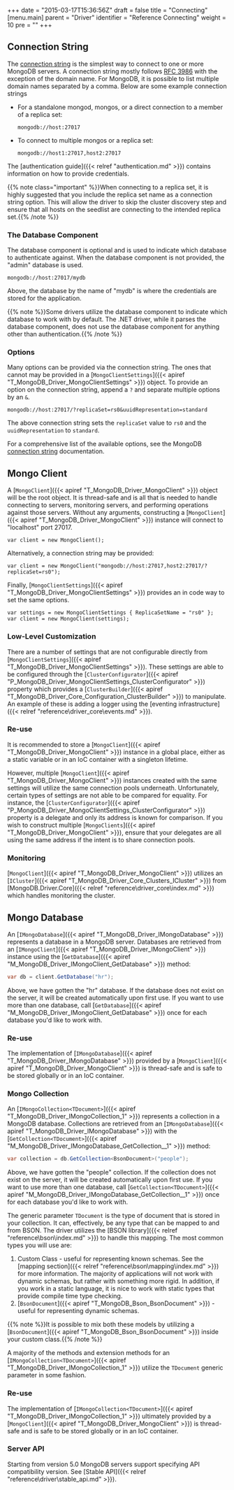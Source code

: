 +++
date = "2015-03-17T15:36:56Z"
draft = false
title = "Connecting"
[menu.main]
  parent = "Driver"
  identifier = "Reference Connecting"
  weight = 10
  pre = "<i class='fa'></i>"
+++

## Connection String

The [connection string](https://www.mongodb.com/docs/manual/reference/connection-string/) is the simplest way to connect to one or more MongoDB servers. A connection string mostly follows [RFC 3986](http://tools.ietf.org/html/rfc3986) with the exception of the domain name. For MongoDB, it is possible to list multiple domain names separated by a comma. Below are some example connection strings


- For a standalone mongod, mongos, or a direct connection to a member of a replica set:
	
	```
	mongodb://host:27017
	```

- To connect to multiple mongos or a replica set:

	```
	mongodb://host1:27017,host2:27017
	```

The [authentication guide]({{< relref "authentication.md" >}}) contains information on how to provide credentials.

{{% note class="important" %}}When connecting to a replica set, it is highly suggested that you include the replica set name as a connection string option. This will allow the driver to skip the cluster discovery step and ensure that all hosts on the seedlist are connecting to the intended replica set.{{% /note %}}

### The Database Component

The database component is optional and is used to indicate which database to authenticate against. When the database component is not provided, the "admin" database is used.

```
mongodb://host:27017/mydb
```

Above, the database by the name of "mydb" is where the credentials are stored for the application.

{{% note %}}Some drivers utilize the database component to indicate which database to work with by default. The .NET driver, while it parses the database component, does not use the database component for anything other than authentication.{{% /note %}}

### Options

Many options can be provided via the connection string. The ones that cannot may be provided in a [`MongoClientSettings`]({{< apiref "T_MongoDB_Driver_MongoClientSettings" >}}) object. To provide an option on the connection string, append a `?` and separate multiple options by an `&`.

```
mongodb://host:27017/?replicaSet=rs0&uuidRepresentation=standard
```

The above connection string sets the `replicaSet` value to `rs0` and the `uuidRepresentation` to `standard`.

For a comprehensive list of the available options, see the MongoDB [connection string](https://www.mongodb.com/docs/manual/reference/connection-string/) documentation.


## Mongo Client

A [`MongoClient`]({{< apiref "T_MongoDB_Driver_MongoClient" >}}) object will be the root object. It is thread-safe and is all that is needed to handle connecting to servers, monitoring servers, and performing operations against those servers. Without any arguments, constructing a [`MongoClient`]({{< apiref "T_MongoDB_Driver_MongoClient" >}}) instance will connect to "localhost" port 27017.

```
var client = new MongoClient();
```

Alternatively, a connection string may be provided:

```
var client = new MongoClient("mongodb://host:27017,host2:27017/?replicaSet=rs0");
```

Finally, [`MongoClientSettings`]({{< apiref "T_MongoDB_Driver_MongoClientSettings" >}}) provides an in code way to set the same options.

```
var settings = new MongoClientSettings { ReplicaSetName = "rs0" };
var client = new MongoClient(settings);
```

### Low-Level Customization

There are a number of settings that are not configurable directly from [`MongoClientSettings`]({{< apiref "T_MongoDB_Driver_MongoClientSettings" >}}). These settings are able to be configured through the [`ClusterConfigurator`]({{< apiref "P_MongoDB_Driver_MongoClientSettings_ClusterConfigurator" >}}) property which provides a [`ClusterBuilder`]({{< apiref "T_MongoDB_Driver_Core_Configuration_ClusterBuilder" >}}) to manipulate. An example of these is adding a logger using the [eventing infrastructure]({{< relref "reference\driver_core\events.md" >}}).

### Re-use

It is recommended to store a [`MongoClient`]({{< apiref "T_MongoDB_Driver_MongoClient" >}}) instance in a global place, either as a static variable or in an IoC container with a singleton lifetime. 

However, multiple [`MongoClient`]({{< apiref "T_MongoDB_Driver_MongoClient" >}}) instances created with the same settings will utilize the same connection pools underneath. Unfortunately, certain types of settings are not able to be compared for equality. For instance, the [`ClusterConfigurator`]({{< apiref "P_MongoDB_Driver_MongoClientSettings_ClusterConfigurator" >}}) property is a delegate and only its address is known for comparison. If you wish to construct multiple [`MongoClients`]({{< apiref "T_MongoDB_Driver_MongoClient" >}}), ensure that your delegates are all using the same address if the intent is to share connection pools.

### Monitoring

[`MongoClient`]({{< apiref "T_MongoDB_Driver_MongoClient" >}}) utilizes an [`ICluster`]({{< apiref "T_MongoDB_Driver_Core_Clusters_ICluster" >}}) from [MongoDB.Driver.Core]({{< relref "reference\driver_core\index.md" >}}) which handles monitoring the cluster.


## Mongo Database

An [`IMongoDatabase`]({{< apiref "T_MongoDB_Driver_IMongoDatabase" >}}) represents a database in a MongoDB server. Databases are retrieved from an [`IMongoClient`]({{< apiref "T_MongoDB_Driver_IMongoClient" >}}) instance using the [`GetDatabase`]({{< apiref "M_MongoDB_Driver_IMongoClient_GetDatabase" >}}) method:

```csharp
var db = client.GetDatabase("hr");
```

Above, we have gotten the "hr" database. If the database does not exist on the server, it will be created automatically upon first use. If you want to use more than one database, call [`GetDatabase`]({{< apiref "M_MongoDB_Driver_IMongoClient_GetDatabase" >}}) once for each database you'd like to work with.

### Re-use

The implementation of [`IMongoDatabase`]({{< apiref "T_MongoDB_Driver_IMongoDatabase" >}}) provided by a [`MongoClient`]({{< apiref "T_MongoDB_Driver_MongoClient" >}}) is thread-safe and is safe to be stored globally or in an IoC container.


### Mongo Collection

An [`IMongoCollection<TDocument>`]({{< apiref "T_MongoDB_Driver_IMongoCollection_1" >}}) represents a collection in a MongoDB database. Collections are retrieved from an [`IMongoDatabase`]({{< apiref "T_MongoDB_Driver_IMongoDatabase" >}}) with the [`GetCollection<TDocument>`]({{< apiref "M_MongoDB_Driver_IMongoDatabase_GetCollection__1" >}}) method:

```csharp
var collection = db.GetCollection<BsonDocument>("people");
```

Above, we have gotten the "people" collection. If the collection does not exist on the server, it will be created automatically upon first use. If you want to use more than one database, call [`GetCollection<TDocument>`]({{< apiref "M_MongoDB_Driver_IMongoDatabase_GetCollection__1" >}}) once for each database you'd like to work with.

The generic parameter `TDocument` is the type of document that is stored in your collection. It can, effectively, be any type that can be mapped to and from BSON. The driver utilizes the [BSON library]({{< relref "reference\bson\index.md" >}}) to handle this mapping. The most common types you will use are:

1. Custom Class - useful for representing known schemas. See the [mapping section]({{< relref "reference\bson\mapping\index.md" >}}) for more information. The majority of applications will not work with dynamic schemas, but rather with something more rigid. In addition, if you work in a static language, it is nice to work with static types that provide compile time type checking.
1. [`BsonDocument`]({{< apiref "T_MongoDB_Bson_BsonDocument" >}}) - useful for representing dynamic schemas.

{{% note %}}It is possible to mix both these models by utilizing a [`BsonDocument`]({{< apiref "T_MongoDB_Bson_BsonDocument" >}}) inside your custom class.{{% /note %}}

A majority of the methods and extension methods for an [`IMongoCollection<TDocument>`]({{< apiref "T_MongoDB_Driver_IMongoCollection_1" >}}) utilize the `TDocument` generic parameter in some fashion.

### Re-use

The implementation of [`IMongoCollection<TDocument>`]({{< apiref "T_MongoDB_Driver_IMongoCollection_1" >}}) ultimately provided by a [`MongoClient`]({{< apiref "T_MongoDB_Driver_MongoClient" >}}) is thread-safe and is safe to be stored globally or in an IoC container.

### Server API
Starting from version 5.0 MongoDB servers support specifying API compatibility version. See [Stable API]({{< relref "reference\driver\stable_api.md" >}}).
